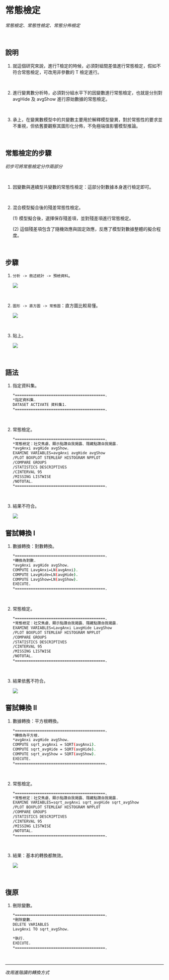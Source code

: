 # 常態檢定

_常態檢定、常態性檢定、常態分佈檢定_

<br>

## 說明

1. 就這個研究來說，進行T檢定的時候，必須對組間差值進行常態檢定，假如不符合常態檢定，可改用非參數的 T 檢定進行。

<br>

2. 進行變異數分析時，必須對分組水平下的因變數進行常態檢定，也就是分別對 avgHide 及 avgShow 進行原始數據的常態檢定。

<br>

3. 承上，在變異數模型中的共變數主要用於解釋模型變異，對於常態性的要求並不重視，但依舊要觀察其圖形化分佈，不免極端值影響模型推論。

<br>

## 常態檢定的步驟

_初步可將常態檢定分作兩部分_

<br>

1. 因變數與連續型共變數的常態性檢定：這部分對數據本身進行檢定即可。

<br>

2. 混合模型擬合後的殘差常態性檢定。

    (1) 模型擬合後，選擇保存殘差項，並對殘差項進行常態檢定。

    (2) 這個殘差項包含了隨機效應與固定效應，反應了模型對數據整體的擬合程度。

<br>

## 步驟

1. `分析 -> 敘述統計 -> 預檢資料`。

    ![](images/img_08.png)

<br>

2. `圖形 -> 直方圖 -> 常態圖`：直方圖比較易懂。

    ![](images/img_09.png)

<br>

3. 貼上。

    ![](images/img_10.png)

<br>

## 語法

1. 指定資料集。

    ```bash
    *========================================.
    *指定資料集.
    DATASET ACTIVATE 資料集1.
    *========================================.
    ```

<br>

2. 常態檢定。

    ```bash
    *========================================.
    *常態檢定：社交焦慮、顯示點讚自我揭露、隱藏點讚自我揭露.
    *avgAnxi avgHide avgShow.
    EXAMINE VARIABLES=avgAnxi avgHide avgShow
    /PLOT BOXPLOT STEMLEAF HISTOGRAM NPPLOT
    /COMPARE GROUPS
    /STATISTICS DESCRIPTIVES
    /CINTERVAL 95
    /MISSING LISTWISE
    /NOTOTAL.
    *========================================.
    ```

<br>

3. 結果不符合。

    ![](images/img_01.png)

## 嘗試轉換 I

1. 數據轉換：對數轉換。

    ```bash
    *========================================.
    *轉換為對數.
    *avgAnxi avgHide avgShow.
    COMPUTE LavgAnxi=LN(avgAnxi).
    COMPUTE LavgHide=LN(avgHide).
    COMPUTE LavgShow=LN(avgShow).
    EXECUTE.
    *========================================.
    ```

<br>

2. 常態檢定。

    ```bash
    *========================================.
    *常態檢定：社交焦慮、顯示點讚自我揭露、隱藏點讚自我揭露.
    EXAMINE VARIABLES=LavgAnxi LavgHide LavgShow
    /PLOT BOXPLOT STEMLEAF HISTOGRAM NPPLOT
    /COMPARE GROUPS
    /STATISTICS DESCRIPTIVES
    /CINTERVAL 95
    /MISSING LISTWISE
    /NOTOTAL.
    *========================================.
    ```

<br>

3. 結果依舊不符合。

    ![](images/img_2.png)

## 嘗試轉換 II

1. 數據轉換：平方根轉換。

    ```bash
    *========================================.
    *轉換為平方根.
    *avgAnxi avgHide avgShow.
    COMPUTE sqrt_avgAnxi = SQRT(avgAnxi).
    COMPUTE sqrt_avgHide = SQRT(avgHide).
    COMPUTE sqrt_avgShow = SQRT(avgShow).
    EXECUTE.
    *========================================.
    ```

<br>

2. 常態檢定。

    ```bash
    *========================================.
    *常態檢定：社交焦慮、顯示點讚自我揭露、隱藏點讚自我揭露.
    EXAMINE VARIABLES=sqrt_avgAnxi sqrt_avgHide sqrt_avgShow
    /PLOT BOXPLOT STEMLEAF HISTOGRAM NPPLOT
    /COMPARE GROUPS
    /STATISTICS DESCRIPTIVES
    /CINTERVAL 95
    /MISSING LISTWISE
    /NOTOTAL.
    *========================================.
    ```

<br>

3. 結果：基本的轉換都無效。

    ![](images/img_3.png)

<br>

## 復原

1. 刪除變數。

    ```bash
    *========================================.
    *刪除變數.
    DELETE VARIABLES 
    LavgAnxi TO sqrt_avgShow.

    *執行.
    EXECUTE.
    *========================================.
    ```

<br>

___

_改用進階讀的轉換方式_
